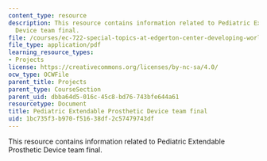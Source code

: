 ```yaml
---
content_type: resource
description: This resource contains information related to Pediatric Extendable Prosthetic
  Device team final.
file: /courses/ec-722-special-topics-at-edgerton-center-developing-world-prosthetics-spring-2010/1bc735f3b970f51638df2c57479743df_MITEC_722S10_pepd_final.pdf
file_type: application/pdf
learning_resource_types:
- Projects
license: https://creativecommons.org/licenses/by-nc-sa/4.0/
ocw_type: OCWFile
parent_title: Projects
parent_type: CourseSection
parent_uid: dbba64d5-016c-45c8-bd76-743bfe644a61
resourcetype: Document
title: Pediatric Extendable Prosthetic Device team final
uid: 1bc735f3-b970-f516-38df-2c57479743df
---
```

This resource contains information related to Pediatric Extendable Prosthetic Device team final.